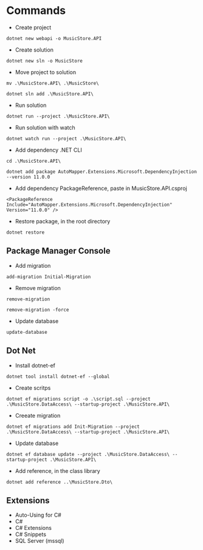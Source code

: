 # Commands

- Create project
```
dotnet new webapi -o MusicStore.API
```

- Create solution
```
dotnet new sln -o MusicStore
```

- Move project to solution
```
mv .\MusicStore.API\ .\MusicStore\
```
```
dotnet sln add .\MusicStore.API\
```

- Run solution
```
dotnet run --project .\MusicStore.API\
```

- Run solution with watch
```
dotnet watch run --project .\MusicStore.API\
```

- Add dependency .NET CLI
```
cd .\MusicStore.API\
```
```
dotnet add package AutoMapper.Extensions.Microsoft.DependencyInjection --version 11.0.0
```

- Add dependency PackageReference, paste in MusicStore.API.csproj
```
<PackageReference Include="AutoMapper.Extensions.Microsoft.DependencyInjection" Version="11.0.0" />
```

- Restore package, in the root directory
```
dotnet restore
```

## Package Manager Console

- Add migration
```
add-migration Initial-Migration
```

- Remove migration
```
remove-migration
```
```
remove-migration -force
```

- Update database
```
update-database
```

## Dot Net

- Install dotnet-ef
```
dotnet tool install dotnet-ef --global
```

- Create scritps
```
dotnet ef migrations script -o .\script.sql --project .\MusicStore.DataAccess\ --startup-project .\MusicStore.API\
```

- Creeate migration
```
dotnet ef migrations add Init-Migration --project .\MusicStore.DataAccess\ --startup-project .\MusicStore.API\
```

- Update database
```
dotnet ef database update --project .\MusicStore.DataAccess\ --startup-project .\MusicStore.API\
```

- Add reference, in the class library 
```
dotnet add reference ..\MusicStore.Dto\
```

## Extensions

- Auto-Using for C#
- C#
- C# Extensions
- C# Snippets
- SQL Server (mssql)
